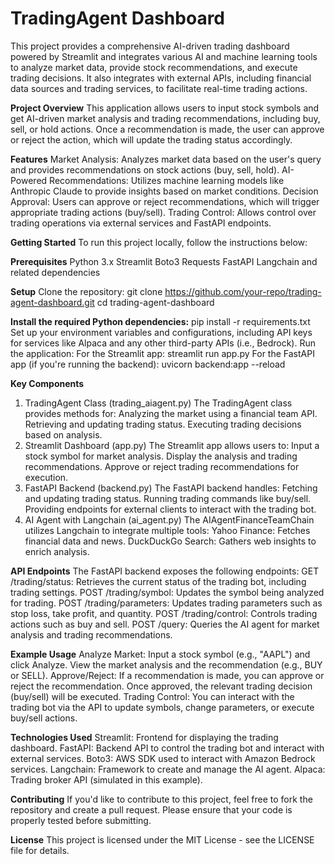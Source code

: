 # TradingAgent Dashboard
This project provides a comprehensive AI-driven trading dashboard powered by Streamlit and integrates various AI and machine learning tools to analyze market data, provide stock recommendations, and execute trading decisions. It also integrates with external APIs, including financial data sources and trading services, to facilitate real-time trading actions.

**Project Overview**
This application allows users to input stock symbols and get AI-driven market analysis and trading recommendations, including buy, sell, or hold actions. Once a recommendation is made, the user can approve or reject the action, which will update the trading status accordingly.

**Features**
    Market Analysis: Analyzes market data based on the user's query and provides recommendations on stock actions (buy, sell, hold).
    AI-Powered Recommendations: Utilizes machine learning models like Anthropic Claude to provide insights based on market conditions.
    Decision Approval: Users can approve or reject recommendations, which will trigger appropriate trading actions (buy/sell).
    Trading Control: Allows control over trading operations via external services and FastAPI endpoints.

**Getting Started**
To run this project locally, follow the instructions below:

**Prerequisites**
    Python 3.x
    Streamlit
    Boto3
    Requests
    FastAPI
    Langchain and related dependencies

**Setup**
    Clone the repository:
git clone https://github.com/your-repo/trading-agent-dashboard.git
cd trading-agent-dashboard

**Install the required Python dependencies:**
pip install -r requirements.txt
Set up your environment variables and configurations, including API keys for services like Alpaca and any other third-party APIs (i.e., Bedrock).
Run the application:
    For the Streamlit app:
streamlit run app.py
For the FastAPI app (if you're running the backend):
        uvicorn backend:app --reload

**Key Components**
1. TradingAgent Class (trading_aiagent.py)
The TradingAgent class provides methods for:
    Analyzing the market using a financial team API.
    Retrieving and updating trading status.
    Executing trading decisions based on analysis.
2. Streamlit Dashboard (app.py)
The Streamlit app allows users to:
    Input a stock symbol for market analysis.
    Display the analysis and trading recommendations.
    Approve or reject trading recommendations for execution.
3. FastAPI Backend (backend.py)
The FastAPI backend handles:
    Fetching and updating trading status.
    Running trading commands like buy/sell.
    Providing endpoints for external clients to interact with the trading bot.
4. AI Agent with Langchain (ai_agent.py)
The AIAgentFinanceTeamChain utilizes Langchain to integrate multiple tools:
    Yahoo Finance: Fetches financial data and news.
    DuckDuckGo Search: Gathers web insights to enrich analysis.

**API Endpoints**
The FastAPI backend exposes the following endpoints:
    GET /trading/status: Retrieves the current status of the trading bot, including trading settings.
    POST /trading/symbol: Updates the symbol being analyzed for trading.
    POST /trading/parameters: Updates trading parameters such as stop loss, take profit, and quantity.
    POST /trading/control: Controls trading actions such as buy and sell.
    POST /query: Queries the AI agent for market analysis and trading recommendations.

**Example Usage**
    Analyze Market:
        Input a stock symbol (e.g., "AAPL") and click Analyze.
        View the market analysis and the recommendation (e.g., BUY or SELL).
    Approve/Reject:
        If a recommendation is made, you can approve or reject the recommendation.
        Once approved, the relevant trading decision (buy/sell) will be executed.
    Trading Control:
        You can interact with the trading bot via the API to update symbols, change parameters, or execute buy/sell actions.

**Technologies Used**
    Streamlit: Frontend for displaying the trading dashboard.
    FastAPI: Backend API to control the trading bot and interact with external services.
    Boto3: AWS SDK used to interact with Amazon Bedrock services.
    Langchain: Framework to create and manage the AI agent.
    Alpaca: Trading broker API (simulated in this example).

**Contributing**
If you'd like to contribute to this project, feel free to fork the repository and create a pull request. Please ensure that your code is properly tested before submitting.

**License**
This project is licensed under the MIT License - see the LICENSE file for details.
